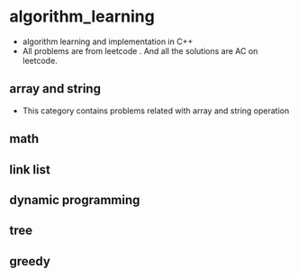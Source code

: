 # algorithm_learning
  * algorithm learning and implementation in C++
  * All problems are from leetcode . And all the solutions are AC on leetcode.

## array and string 
  * This category contains problems related with array and string operation
## math
## link list
## dynamic programming
## tree
## greedy
